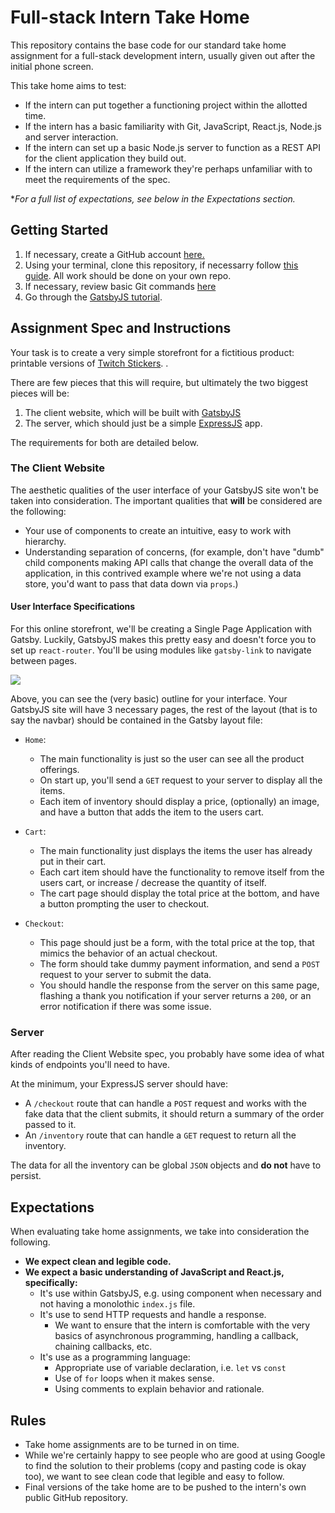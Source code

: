 # Full-stack Intern Take Home
This repository contains the base code for our standard take home assignment for a full-stack development intern, usually given out after the initial phone screen.

This take home aims to test:
- If the intern can put together a functioning project within the allotted time.
- If the intern has a basic familiarity with Git, JavaScript, React.js, Node.js and server interaction.
- If the intern can set up a basic Node.js server to function as a REST API for the client application they build out.
- If the intern can utilize a framework they're perhaps unfamiliar with to meet the requirements of the spec.

**For a full list of expectations, see below in the Expectations section.*

## Getting Started
1. If necessary, create a GitHub account [here.](https://github.com/)
2. Using your terminal, clone this repository, if necessarry follow [this guide](https://services.github.com/on-demand/github-cli/clone-repo-cli). All work should be done on your own repo.
3. If necessary, review basic Git commands [here](https://www.atlassian.com/git/tutorials/learn-git-with-bitbucket-cloud)
4. Go through the [GatsbyJS tutorial](https://www.gatsbyjs.org/tutorial/).

## Assignment Spec and Instructions
Your task is to create a very simple storefront for a fictitious product: printable versions of [Twitch Stickers](https://www.redbubble.com/shop/twitch+emote+stickers). .

There are few pieces that this will require, but ultimately the two biggest pieces will be:
1. The client website, which will be built with  [GatsbyJS](https://www.gatsbyjs.org/)
2. The server, which should just be a simple [ExpressJS](https://expressjs.com/) app. 

The requirements for both are detailed below.

### The Client Website
The aesthetic qualities of the user interface of your GatsbyJS site won't be taken into consideration. 
The important qualities that **will** be considered are the following:
- Your use of components to create an intuitive, easy to work with hierarchy.
- Understanding separation of concerns, (for example, don't have "dumb" child components making API calls that change the overall data of the application, in this contrived example where we're not using a data store, you'd want to pass that data down via `props`.)

#### User Interface Specifications
For this online storefront, we'll be creating a Single Page Application with Gatsby. Luckily, GatsbyJS makes this pretty easy and doesn't force you to set up `react-router`.  You'll be using modules like `gatsby-link`  to navigate between pages.

<img src="https://s3.us-east-2.amazonaws.com/klyxxpublicassets/CheckoutWindow.png"></img>

Above, you can see the (very basic) outline for your interface. Your GatsbyJS site will have 3 necessary pages, the rest of the layout (that is to say the navbar) should be contained in the Gatsby layout file:
- `Home`:
	-  The main functionality is just so the user can see all the product offerings.
	- On start up, you'll send a `GET` request to your server to display all the items.
	- Each item of inventory should display a price, (optionally) an image, and have a button that adds the item to the users cart.

- `Cart`: 
	- The main functionality just displays the items the user has already put in their cart.
	- Each cart item should have the functionality to remove itself from the users cart, or increase / decrease the quantity of itself.
	- The cart page should display the total price at the bottom, and have a button prompting the user to checkout.
 
- `Checkout`: 
	- This page should just be a form, with the total price at the top, that mimics the behavior of an actual checkout.
	- The form should take dummy payment information, and send a `POST` request to your server to submit the data.
	- You should handle the response from the server on this same page, flashing a thank you notification if your server returns a `200`, or an error notification if there was some issue.

### Server
After reading the Client Website spec, you probably have some idea of what kinds of endpoints you'll need to have.

At the minimum, your ExpressJS server should have:
- A `/checkout` route that can handle a `POST` request and works with the fake data that the client submits, it should return a summary of the order passed to it.
- An `/inventory` route that can handle a `GET` request to return all the inventory.

The data for all the inventory can be global `JSON` objects and **do not** have to persist. 

## Expectations
When evaluating take home assignments, we take into consideration the following.
- **We expect clean and legible code.**
- **We expect a basic understanding of JavaScript and React.js, specifically:**
  - It's use within GatsbyJS, e.g. using component when necessary and not having a monolothic `index.js` file.
  - It's use to send HTTP requests and handle a response.
    - We want to ensure that the intern is comfortable with the very basics of asynchronous programming, handling a callback, chaining callbacks, etc.
  - It's use as a programming language:
    - Appropriate use of variable declaration, i.e. `let` vs `const`
    - Use of `for` loops when it makes sense.
    - Using comments to explain behavior and rationale.

## Rules
- Take home assignments are to be turned in on time.
- While we're certainly happy to see people who are good at using Google to find the solution to their problems (copy and pasting code is okay too), we want to see clean code that legible and easy to follow.
- Final versions of the take home are to be pushed to the intern's own public GitHub repository.

